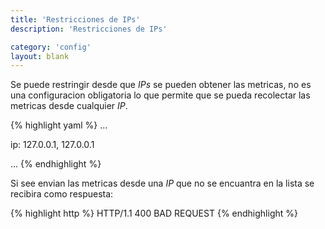 ```yaml
---
title: 'Restricciones de IPs'
description: 'Restricciones de IPs'

category: 'config'
layout: blank
---
```


Se puede restringir desde que *IPs* se pueden obtener las metricas, no es una configuracion obligatoria lo que permite
que se pueda recolectar las metricas desde cualquier *IP*.

{% highlight yaml %}
...

ip: 127.0.0.1, 127.0.0.1

...
{% endhighlight %}

Si see envian las metricas desde una *IP* que no se encuantra en la lista se recibira como respuesta:

{% highlight http %}
HTTP/1.1 400 BAD REQUEST
{% endhighlight %}
